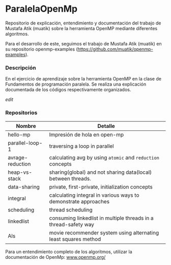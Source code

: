 # ParalelaOpenMp
Repositorio de explicación, entendimiento y documentación del trabajo de Mustafa Atik (muatik) sobre la herramienta OpenMP mediante diferentes algoritmos.

Para el desarrollo de este, seguimos el trabajo de Mustafa Atik (muatik) en su repositorio openmp-examples (https://github.com/muatik/openmp-examples).

### Descripción 
En el ejercicio de aprendizaje sobre la herramienta OpenMP en la clase de Fundamentos de programación paralela.
Se realiza una explicación documentada de los códigos respectivamente organizados.

*edit*
### Repositorios
| Nombre           | Detalle                                                         |
|------------------|-----------------------------------------------------------------|
| hello-mp         | Impresión de hola en open-mp                                    |
| parallel-loop-1  | traversing a loop in parallel                                   |
| avrage-reduction | calculating avg by using `atomic` and `reduction` concepts      |
| heap-vs-stack    | sharing(global) and not sharing data(local) between threads.    |
| data-sharing     | private, first-private, initialization concepts                 |
| integral         | calculating integral in various ways to demonstrate approaches  |
| scheduling       | thread scheduling                                               |
| linkedlist       | consuming linkedlist in multiple threads in a thread-safety way |
| Als              | movie recommender system using alternating least squares method  |

Para un entendimiento completo de los algoritmos, utilizar la documentación de OpenMp: www.openmp.org/


